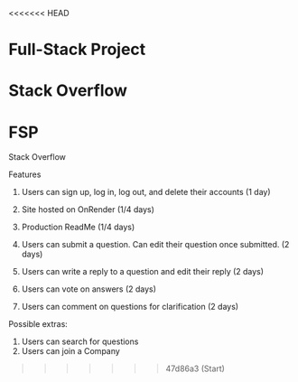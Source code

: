 <<<<<<< HEAD
# Full-Stack Project

Stack Overflow
=======
# FSP

Stack Overflow

Features
1. Users can sign up, log in, log out, and delete their accounts (1 day)

2. Site hosted on OnRender (1/4 days)

3. Production ReadMe (1/4 days)

4. Users can submit a question. Can edit their question once submitted. (2 days)

5. Users can write a reply to a question and edit their reply (2 days)

6. Users can vote on answers (2 days)

7. Users can comment on questions for clarification (2 days)

Possible extras:
1. Users can search for questions
2. Users can join a Company
>>>>>>> 47d86a3 (Start)
